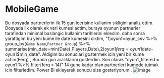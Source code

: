 # MobileGame #

Bu dosyada partnerlerin ilk 15 gun icerisine kullanim sikligini analiz ettim. 
Dosyada ilk olarak ek veri kumesi actim, buraya oyunun partnerler tarafindan minimal baslangic kullanim tarihlerini ekledim.
daha sonra yarattigim bu yeni kume ile date kumesini ciktim, "1)oyun1=oyun_csv %>% group_by(`Game Name`,`Partner Group`) %>% summarise(min_date=min(Date),Players,Date),2)oyun1$ferq=oyun1$date-oyun1$min_date".
Aldigim bu sonuclari gostermek icin yeni bir kume actim(Ferq) , Burada gun araliklarini gosterdim. 
Son olarak "oyun1_filtered = oyun1 %>% filter(ferq > 14)" 14 gune kadar olan partnerleri kumede tutmak icin filterledim. 
Power Bi ekleyerek sonucu size gosteriyorum . ![image](https://github.com/arazgarayev/MobileGame/assets/124186024/aa1d464b-33d4-4450-bbbe-4683c8b2ba7c)
